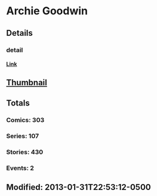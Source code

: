 # Archie  Goodwin 
## Details
### detail
#### [Link](http://marvel.com/comics/creators/1178/archie_goodwin?utm_campaign=apiRef&utm_source=225578a89fc76f3d20fbffda5d17a88d)
## [Thumbnail](http://i.annihil.us/u/prod/marvel/i/mg/5/80/4bc480178a0a0.jpg)
## Totals
### Comics: 303
### Series: 107
### Stories: 430
### Events: 2
## Modified: 2013-01-31T22:53:12-0500